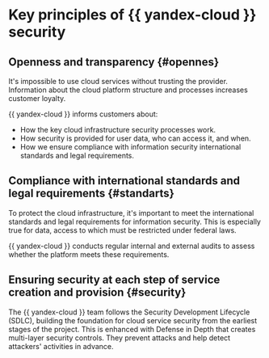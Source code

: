 # Key principles of {{ yandex-cloud }} security

## Openness and transparency {#opennes}

It's impossible to use cloud services without trusting the provider. Information about the cloud platform structure and processes increases customer loyalty.

{{ yandex-cloud }} informs customers about:

- How the key cloud infrastructure security processes work.
- How security is provided for user data, who can access it, and when.
- How we ensure compliance with information security international standards and legal requirements.

## Compliance with international standards and legal requirements {#standarts}

To protect the cloud infrastructure, it's important to meet the international standards and legal requirements for information security. This is especially true for data, access to which must be restricted under federal laws.

{{ yandex-cloud }} conducts regular internal and external audits to assess whether the platform meets these requirements.

## Ensuring security at each step of service creation and provision {#security}

The {{ yandex-cloud }} team follows the Security Development Lifecycle (SDLC), building the foundation for cloud service security from the earliest stages of the project. This is enhanced with Defense in Depth that creates multi-layer security controls. They prevent attacks and help detect attackers' activities in advance.

